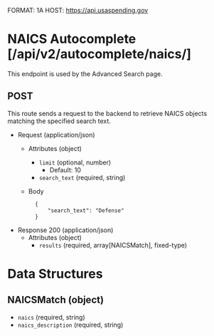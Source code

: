 FORMAT: 1A
HOST: https://api.usaspending.gov

# NAICS Autocomplete [/api/v2/autocomplete/naics/]

This endpoint is used by the Advanced Search page.

## POST

This route sends a request to the backend to retrieve NAICS objects matching the specified search text.

+ Request (application/json)
    + Attributes (object)
        + `limit` (optional, number)
            + Default: 10
        + `search_text` (required, string)
    + Body

            {
                "search_text": "Defense"
            }

+ Response 200 (application/json)
    + Attributes (object)
        + `results` (required, array[NAICSMatch], fixed-type)

# Data Structures

## NAICSMatch (object)
+ `naics` (required, string)
+ `naics_description` (required, string)
